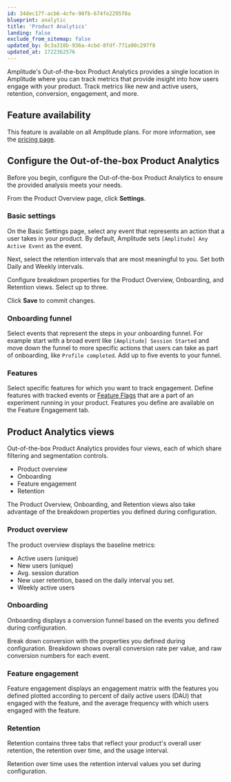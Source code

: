 ```yaml
---
id: 34dec17f-acb6-4cfe-98fb-674fe2295f8a
blueprint: analytic
title: 'Product Analytics'
landing: false
exclude_from_sitemap: false
updated_by: 0c3a318b-936a-4cbd-8fdf-771a90c297f0
updated_at: 1722362576
---
```

Amplitude's Out-of-the-box Product Analytics provides a single location in Amplitude where you can track metrics that provide insight into how users engage with your product. Track metrics like new and active users, retention, conversion, engagement, and more.

## Feature availability

This feature is available on all Amplitude plans. For more information, see the [pricing page](https://amplitude.com/pricing).

## Configure the Out-of-the-box Product Analytics

Before you begin, configure the Out-of-the-box Product Analytics to ensure the provided analysis meets your needs.

From the Product Overview page, click **Settings**.

### Basic settings

On the Basic Settings page, select any event that represents an action that a user takes in your product. By default, Amplitude sets `[Amplitude] Any Active Event` as the event.

Next, select the retention intervals that are most meaningful to you. Set both Daily and Weekly intervals.

Configure breakdown properties for the Product Overview, Onboarding, and Retention views. Select up to three.

Click **Save** to commit changes.

### Onboarding funnel

Select events that represent the steps in your onboarding funnel. For example start with a broad event like `[Amplitude] Session Started` and move down the funnel to more specific actions that users can take as part of onboarding, like `Profile completed`. Add up to five events to your funnel.

### Features

Select specific features for which you want to track engagement. Define features with tracked events or [Feature Flags](/docs/experiment/workflow/feature-flag-rollouts) that are a part of an experiment running in your product. Features you define are available on the Feature Engagement tab.

## Product Analytics views

Out-of-the-box Product Analytics provides four views, each of which share filtering and segmentation controls.

* Product overview
* Onboarding
* Feature engagement
* Retention

The Product Overview, Onboarding, and Retention views also take advantage of the breakdown properties you defined during configuration.

### Product overview

The product overview displays the baseline metrics:

* Active users (unique)
* New users (unique)
* Avg. session duration
* New user retention, based on the daily interval you set.
* Weekly active users

### Onboarding

Onboarding displays a conversion funnel based on the events you defined during configuration.

Break down conversion with the properties you defined during configuration. Breakdown shows overall conversion rate per value, and raw conversion numbers for each event.

### Feature engagement

Feature engagement displays an engagement matrix with the features you defined plotted according to percent of daily active users (DAU) that engaged with the feature, and the average frequency with which users engaged with the feature.

### Retention

Retention contains three tabs that reflect your product's overall user retention, the retention over time, and the usage interval.

Retention over time uses the retention interval values you set during configuration.
